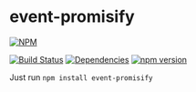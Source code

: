 # event-promisify

[![NPM](https://nodei.co/npm/event-promisify.png)](https://nodei.co/npm/event-promisify/)

[![Build Status](https://travis-ci.org/SimonSchick/event-promisify.svg?branch=master)](https://travis-ci.org/SimonSchick/event-promisify)
[![Dependencies](https://david-dm.org/SimonSchick/event-promisify.svg)](https://david-dm.org/SimonSchick/event-promisify)
[![npm version](http://img.shields.io/npm/v/event-promisify.svg)](https://npmjs.org/package/event-promisify)

Just run ```npm install event-promisify```
